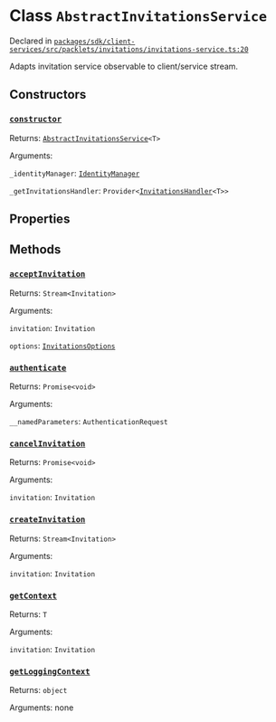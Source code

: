 # Class `AbstractInvitationsService`
Declared in [`packages/sdk/client-services/src/packlets/invitations/invitations-service.ts:20`](https://github.com/dxos/protocols/blob/main/packages/sdk/client-services/src/packlets/invitations/invitations-service.ts#L20)


Adapts invitation service observable to client/service stream.

## Constructors
### [`constructor`](https://github.com/dxos/protocols/blob/main/packages/sdk/client-services/src/packlets/invitations/invitations-service.ts#L25)


Returns: [`AbstractInvitationsService`](/api/@dxos/client-services/classes/AbstractInvitationsService)`<T>`

Arguments: 

`_identityManager`: [`IdentityManager`](/api/@dxos/client-services/classes/IdentityManager)

`_getInvitationsHandler`: `Provider<`[`InvitationsHandler`](/api/@dxos/client-services/interfaces/InvitationsHandler)`<T>>`

## Properties


## Methods
### [`acceptInvitation`](https://github.com/dxos/protocols/blob/main/packages/sdk/client-services/src/packlets/invitations/invitations-service.ts#L102)


Returns: `Stream<Invitation>`

Arguments: 

`invitation`: `Invitation`

`options`: [`InvitationsOptions`](/api/@dxos/client-services/types/InvitationsOptions)
### [`authenticate`](https://github.com/dxos/protocols/blob/main/packages/sdk/client-services/src/packlets/invitations/invitations-service.ts#L162)


Returns: `Promise<void>`

Arguments: 

`__namedParameters`: `AuthenticationRequest`
### [`cancelInvitation`](https://github.com/dxos/protocols/blob/main/packages/sdk/client-services/src/packlets/invitations/invitations-service.ts#L173)


Returns: `Promise<void>`

Arguments: 

`invitation`: `Invitation`
### [`createInvitation`](https://github.com/dxos/protocols/blob/main/packages/sdk/client-services/src/packlets/invitations/invitations-service.ts#L39)


Returns: `Stream<Invitation>`

Arguments: 

`invitation`: `Invitation`
### [`getContext`](https://github.com/dxos/protocols/blob/main/packages/sdk/client-services/src/packlets/invitations/invitations-service.ts#L37)


Returns: `T`

Arguments: 

`invitation`: `Invitation`
### [`getLoggingContext`](https://github.com/dxos/protocols/blob/main/packages/sdk/client-services/src/packlets/invitations/invitations-service.ts#L31)


Returns: `object`

Arguments: none
